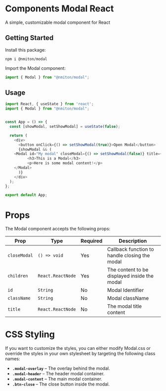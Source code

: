 # Components Modal React

A simple, customizable modal component for React

## Getting Started

Install this package:

```shell
npm i @nmiton/modal
```

Import the Modal component:

```js
import { Modal } from "@nmiton/modal";
```

## Usage

```js
import React, { useState } from 'react';
import { Modal } from "@nmiton/modal";


const App = () => {
  const [showModal, setShowModal] = useState(false);

  return (
    <div>
      <button onClick={() => setShowModal(true)}>Open Modal</button>
      {showModal && (
	<Modal id="My modal" closeModal={() => setShowModal(false)} title={<h2>Modal Title</h2>}>
          <h3>This is a Modal</h3>
          <p>Here is some modal content!</p>
	</Modal>
      )}
    </div>
  );
};

export default App;
```

# Props

The Modal component accepts the following props:

| Prop         | Type              | Required | Description                                    |
| ------------ | ----------------- | -------- | ---------------------------------------------- |
| `closeModal` | `() => void`      | Yes      | Callback function to handle closing the modal  |
| `children`   | `React.ReactNode` | Yes       | The content to be displayed inside the modal   |
| `id`         | `String`          | No       | Modal Identifier                               |
| `className`  | `String`          | No       | Modal className                                |
| `title`      | `React.ReactNode` | No       | The modal title content                        |

# CSS Styling

If you want to customize the styles, you can either modify Modal.css or override the styles in your own stylesheet by targeting the following class names:

- **`.modal-overlay`** – The overlay behind the modal.
- **`.modal-header`** – The header modal container.
- **`.modal-content`** – The main modal container.
- **`.btn-close`** – The close button inside the modal.
